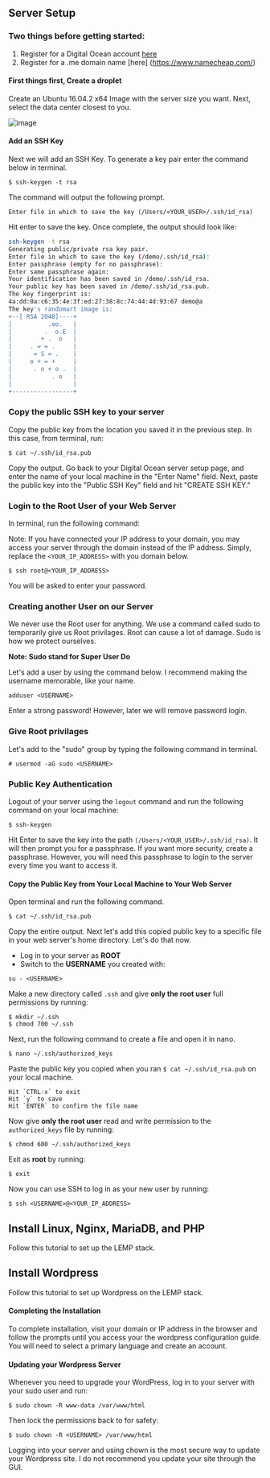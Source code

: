 ## Server Setup

### Two things before getting started:

1. Register for a Digital Ocean account [here](https://www.digitalocean.com/)
2. Register for a .me domain name [here] (https://www.namecheap.com/)

#### First things first, Create a droplet
Create an Ubuntu 16.04.2 x64 Image with the server size you want. Next, select the data center closest to you.

![image](https://user-images.githubusercontent.com/17580530/27603515-4db92654-5b44-11e7-9e43-29093e963e38.png)

#### Add an SSH Key

Next we will add an SSH Key. To generate a key pair enter the command below in terminal.

```
$ ssh-keygen -t rsa
```

The command will output the following prompt.


```
Enter file in which to save the key (/Users/<YOUR_USER>/.ssh/id_rsa)
```

Hit enter to save the key. Once complete, the output should look like:

```bash
ssh-keygen -t rsa
Generating public/private rsa key pair.
Enter file in which to save the key (/demo/.ssh/id_rsa): 
Enter passphrase (empty for no passphrase): 
Enter same passphrase again: 
Your identification has been saved in /demo/.ssh/id_rsa.
Your public key has been saved in /demo/.ssh/id_rsa.pub.
The key fingerprint is:
4a:dd:0a:c6:35:4e:3f:ed:27:38:8c:74:44:4d:93:67 demo@a
The key's randomart image is:
+--[ RSA 2048]----+
|          .oo.   |
|         .  o.E  |
|        + .  o   |
|     . = = .     |
|      = S = .    |
|     o + = +     |
|      . o + o .  |
|           . o   |
|                 |
+-----------------+
```



### Copy the public SSH key to your server
Copy the public key from the location you saved it in the previous step. In this case, from terminal, run:

```
$ cat ~/.ssh/id_rsa.pub
```

Copy the output. Go back to your Digital Ocean server setup page, and enter the name of your local machine in the "Enter Name" field. Next, paste the public key into the "Public SSH Key" field and hit "CREATE SSH KEY."


### Login to the Root User of your Web Server 

	
In terminal, run the following command:

Note: If you have connected your IP address to your domain, you may access your server through the domain instead of the IP address. Simply, replace the `<YOUR_IP_ADDRESS>` with you domain below.

```
$ ssh root@<YOUR_IP_ADDRESS>
```

You will be asked to enter your password.

### Creating another User on our Server
We never use the Root user for anything. We use a command called sudo to temporarily give us Root privilages. Root can cause a lot of damage. Sudo is how we protect ourselves.

**Note: Sudo stand for Super User Do**

Let's add a user by using the command below. I recommend making the username memorable, like your name.

```
adduser <USERNAME>
```

Enter a strong password! However, later we will remove password login.

### Give <USERNAME> Root privilages

 Let's add <USERNAME> to the "sudo" group by typing the following command in terminal.

```
# usermod -aG sudo <USERNAME>
```

### Public Key Authentication

Logout of your server using the `logout` command and run the following command on your local machine:

```
$ ssh-keygen
```

Hit Enter to save the key into the path `(/Users/<YOUR_USER>/.ssh/id_rsa)`. It will then prompt you for a passphrase. If you want more security, create a passphrase. However, you will need this passphrase to login to the server every time you want to access it.


#### Copy the Public Key from Your Local Machine to Your Web Server

Open terminal and run the following command. 

```
$ cat ~/.ssh/id_rsa.pub
```

Copy the entire output. Next let's add this copied public key to a specific file in your web server's home directory. Let's do that now.

- Log in to your server as **ROOT**
- Switch to the **USERNAME** you created with:

```
su - <USERNAME>
```

Make a new directory called `.ssh` and give **only the root user** full permissions by running:

```
$ mkdir ~/.ssh
$ chmod 700 ~/.ssh
```

Next, run the following command to create a file and open it in nano.

```
$ nano ~/.ssh/authorized_keys
```

Paste the public key you copied when you ran `$ cat ~/.ssh/id_rsa.pub` on your local machine.

	Hit `CTRL-x` to exit
	Hit `y` to save
	Hit `ENTER` to confirm the file name

Now give **only the root user** read and write permission to the `authorized_keys` file by running:

`$ chmod 600 ~/.ssh/authorized_keys`

Exit as **root** by running:

`$ exit`

Now you can use SSH to log in as your new user by running:

```
$ ssh <USERNAME>@<YOUR_IP_ADDRESS>
```



## Install Linux, Nginx, MariaDB, and PHP

Follow this tutorial to set up the LEMP stack.

## Install Wordpress

Follow this tutorial to set up Wordpress on the LEMP stack.



#### Completing the Installation
To complete installation, visit your domain or IP address in the browser and follow the prompts until you access your the wordpress configuration guide. You will need to select a primary language and create an account.




#### Updating your Wordpress Server
Whenever you need to upgrade your WordPress, log in to your server with your sudo user and run:

```
$ sudo chown -R www-data /var/www/html
```

Then lock the permissions back to for safety:

```
$ sudo chown -R <USERNAME> /var/www/html
```

Logging into your server and using chown is the most secure way to update your Wordpress site. I do not recommend you update your site through the GUI.